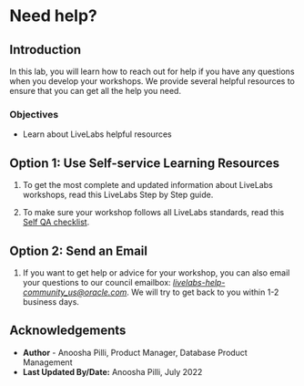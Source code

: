 #  Need help?

## Introduction

In this lab, you will learn how to reach out for help if you have any questions when you develop your workshops. We provide several helpful resources to ensure that you can get all the help you need.

### Objectives

- Learn about LiveLabs helpful resources

## Option 1: Use Self-service Learning Resources

1. To get the most complete and updated information about LiveLabs workshops, read this LiveLabs Step by Step guide.

2. To make sure your workshop follows all LiveLabs standards, read this [Self QA checklist](https://objectstorage.us-ashburn-1.oraclecloud.com/p/MKKRgodQ0WIIgL_R3QCgCRWCg30g22bXgxCdMk3YeKClB1238ZJXdau_Jsri0nzP/n/c4u04/b/qa-form/o/QA.docx).

## Option 2: Send an Email

1. If you want to get help or advice for your workshop, you can also email your questions to our council emailbox: *livelabs-help-community_us@oracle.com*. We will try to get back to you within 1-2 business days.

## Acknowledgements

* **Author** - Anoosha Pilli, Product Manager, Database Product Management
* **Last Updated By/Date:** Anoosha Pilli, July 2022